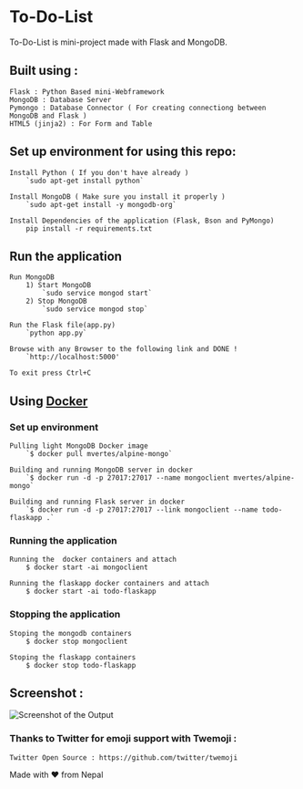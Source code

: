 # To-Do-List

To-Do-List is mini-project made with Flask and MongoDB.

## Built using :

	Flask : Python Based mini-Webframework
	MongoDB : Database Server
	Pymongo : Database Connector ( For creating connectiong between MongoDB and Flask )
	HTML5 (jinja2) : For Form and Table


## Set up environment for using this repo:

	Install Python ( If you don't have already )
		`sudo apt-get install python`
		
	Install MongoDB ( Make sure you install it properly )
		`sudo apt-get install -y mongodb-org`

	Install Dependencies of the application (Flask, Bson and PyMongo)
		pip install -r requirements.txt

## Run the application

	Run MongoDB
		1) Start MongoDB
			`sudo service mongod start`
		2) Stop MongoDB
			`sudo service mongod stop`
	
	Run the Flask file(app.py)
		`python app.py`

	Browse with any Browser to the following link and DONE !
		`http://localhost:5000'

	To exit press Ctrl+C

## Using [Docker](https://www.docker.com)

### Set up environment

	Pulling light MongoDB Docker image
		`$ docker pull mvertes/alpine-mongo`

	Building and running MongoDB server in docker
		`$ docker run -d -p 27017:27017 --name mongoclient mvertes/alpine-mongo`

	Building and running Flask server in docker
		`$ docker run -d -p 27017:27017 --link mongoclient --name todo-flaskapp .`
	
	
###  Running the application
	
	Running the  docker containers and attach
		$ docker start -ai mongoclient

	Running the flaskapp docker containers and attach
		$ docker start -ai todo-flaskapp

###  Stopping the application

	Stoping the mongodb containers
		$ docker stop mongoclient

	Stoping the flaskapp containers
		$ docker stop todo-flaskapp


## Screenshot :

![Screenshot of the Output](https://github.com/CoolBoi567/To-Do-List---Flask-MongoDB-Example/blob/master/static/images/screenshot.png?raw=true "Screenshot of Output")


### Thanks to Twitter for emoji support with Twemoji :
	Twitter Open Source : https://github.com/twitter/twemoji

Made with ❤️ from Nepal
